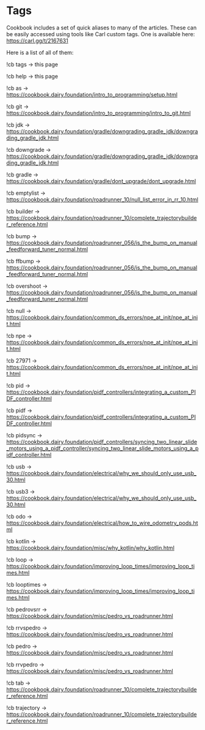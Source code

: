 # Tags
Cookbook includes a set of quick aliases to many of the articles.
These can be easily accessed using tools like Carl custom tags.
One is available here: https://carl.gg/t/2167631

Here is a list of all of them: 

!cb tags -> this page

!cb help -> this page

!cb as -> https://cookbook.dairy.foundation/intro_to_programming/setup.html

!cb git -> https://cookbook.dairy.foundation/intro_to_programming/intro_to_git.html

!cb jdk -> https://cookbook.dairy.foundation/gradle/downgrading_gradle_jdk/downgrading_gradle_jdk.html

!cb downgrade -> https://cookbook.dairy.foundation/gradle/downgrading_gradle_jdk/downgrading_gradle_jdk.html

!cb gradle -> https://cookbook.dairy.foundation/gradle/dont_upgrade/dont_upgrade.html

!cb emptylist -> https://cookbook.dairy.foundation/roadrunner_10/null_list_error_in_rr_10.html

!cb builder -> https://cookbook.dairy.foundation/roadrunner_10/complete_trajectorybuilder_reference.html

!cb bump -> https://cookbook.dairy.foundation/roadrunner_056/is_the_bump_on_manual_feedforward_tuner_normal.html

!cb ffbump -> https://cookbook.dairy.foundation/roadrunner_056/is_the_bump_on_manual_feedforward_tuner_normal.html

!cb overshoot -> https://cookbook.dairy.foundation/roadrunner_056/is_the_bump_on_manual_feedforward_tuner_normal.html

!cb null -> https://cookbook.dairy.foundation/common_ds_errors/npe_at_init/npe_at_init.html

!cb npe -> https://cookbook.dairy.foundation/common_ds_errors/npe_at_init/npe_at_init.html

!cb 27971 -> https://cookbook.dairy.foundation/common_ds_errors/npe_at_init/npe_at_init.html

!cb pid -> https://cookbook.dairy.foundation/pidf_controllers/integrating_a_custom_PIDF_controller.html

!cb pidf -> https://cookbook.dairy.foundation/pidf_controllers/integrating_a_custom_PIDF_controller.html

!cb pidsync -> https://cookbook.dairy.foundation/pidf_controllers/syncing_two_linear_slide_motors_using_a_pidf_controller/syncing_two_linear_slide_motors_using_a_pidf_controller.html

!cb usb -> https://cookbook.dairy.foundation/electrical/why_we_should_only_use_usb_30.html

!cb usb3 -> https://cookbook.dairy.foundation/electrical/why_we_should_only_use_usb_30.html

!cb odo -> https://cookbook.dairy.foundation/electrical/how_to_wire_odometry_pods.html

!cb kotlin -> https://cookbook.dairy.foundation/misc/why_kotlin/why_kotlin.html

!cb loop -> https://cookbook.dairy.foundation/improving_loop_times/improving_loop_times.html

!cb looptimes -> https://cookbook.dairy.foundation/improving_loop_times/improving_loop_times.html

!cb pedrovsrr -> https://cookbook.dairy.foundation/misc/pedro_vs_roadrunner.html

!cb rrvspedro -> https://cookbook.dairy.foundation/misc/pedro_vs_roadrunner.html

!cb pedro -> https://cookbook.dairy.foundation/misc/pedro_vs_roadrunner.html

!cb rrvpedro -> https://cookbook.dairy.foundation/misc/pedro_vs_roadrunner.html

!cb tab -> https://cookbook.dairy.foundation/roadrunner_10/complete_trajectorybuilder_reference.html

!cb trajectory -> https://cookbook.dairy.foundation/roadrunner_10/complete_trajectorybuilder_reference.html